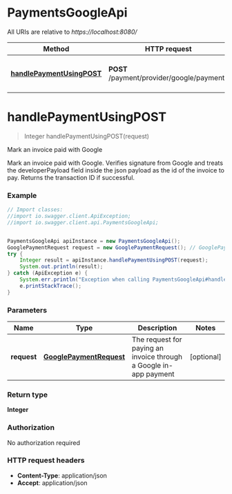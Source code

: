 # PaymentsGoogleApi

All URIs are relative to *https://localhost:8080/*

Method | HTTP request | Description
------------- | ------------- | -------------
[**handlePaymentUsingPOST**](PaymentsGoogleApi.md#handlePaymentUsingPOST) | **POST** /payment/provider/google/payments | Mark an invoice paid with Google


<a name="handlePaymentUsingPOST"></a>
# **handlePaymentUsingPOST**
> Integer handlePaymentUsingPOST(request)

Mark an invoice paid with Google

Mark an invoice paid with Google. Verifies signature from Google and treats the developerPayload field inside the json payload as the id of the invoice to pay. Returns the transaction ID if successful.

### Example
```java
// Import classes:
//import io.swagger.client.ApiException;
//import io.swagger.client.api.PaymentsGoogleApi;


PaymentsGoogleApi apiInstance = new PaymentsGoogleApi();
GooglePaymentRequest request = new GooglePaymentRequest(); // GooglePaymentRequest | The request for paying an invoice through a Google in-app payment
try {
    Integer result = apiInstance.handlePaymentUsingPOST(request);
    System.out.println(result);
} catch (ApiException e) {
    System.err.println("Exception when calling PaymentsGoogleApi#handlePaymentUsingPOST");
    e.printStackTrace();
}
```

### Parameters

Name | Type | Description  | Notes
------------- | ------------- | ------------- | -------------
 **request** | [**GooglePaymentRequest**](GooglePaymentRequest.md)| The request for paying an invoice through a Google in-app payment | [optional]

### Return type

**Integer**

### Authorization

No authorization required

### HTTP request headers

 - **Content-Type**: application/json
 - **Accept**: application/json

